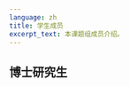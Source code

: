 ```yaml
---
language: zh
title: 学生成员
excerpt_text: 本课题组成员介绍。
---
```


## 博士研究生
<!--
{% capture content %}
**张育恒**

研究领域为多能源耦合新型电力能源系统，氢能系统以及碳减排方式。

- <span class="icon icon-mail"></span> 邮箱：[zyh at pku dot edu dot cn](mailto:zyh@pku.edu.cn)
- <span class="icon icon-github"></span> Github：[Betristor](https://github.com/Betristor)
- <span class="icon icon-orcid"></span> Orcid：[0000-0003-2435-202X](https://orcid.org/0000-0003-2435-202X)
{% endcapture %}{% include student.md image="/assets/images/students/zyh.jpeg" content=content %}

{% capture content %}
**陈新江**

北京大学工学院力学（工业与系统工程）专业博士研究生，2018年本科毕业于五邑大学，2021年硕士毕业于中南大学，研究兴趣主要为智能优化与决策、能源和运输系统优化等。

- <span class="icon icon-mail"></span> 邮箱：[xinjiangchen@stu.pku.edu.cn](mailto:xinjiangchen@stu.pku.edu.cn); [xinjiangchen@outlook.com](mailto:xinjiangchen@outlook.com)
- <span class="icon icon-orcid"></span> Orcid：[0000-0002-8997-9758](https://orcid.org/0000-0002-8997-9758)
{% endcapture %}{% include student.md image="/assets/images/students/cxj.jpg" content=content %}
{% capture content %}
**陈俊康**

研究领域为数据交易，数据驱动型任务。

- <span class="icon icon-mail"></span> 邮箱：[chenjkpku@163.com](mailto:chenjkpku@163.com)
- <span class="icon icon-github"></span> GitHub：[fferriswheel](https://github.com/fferriswheel)
{% endcapture %}{% include student.md image="/assets/images/students/cjk.jpeg" content=content %}

## 硕士研究生

{% capture content %}
**吴政润**

本科就读于东北大学。现于北京大学工学院攻读硕士研究生。

- <span class="icon icon-mail"></span> 邮箱：[zhengrun.wu@stu.pku.edu.cn](mailto:zhengrun.wu@stu.pku.edu.cn)
{% endcapture %}{% include student.md image="/assets/images/students/wzr.jpeg" content=content %}

{% capture content %}
**林家榛**

本科就读于四川大学,数学与应用数学专业。现于北京大学工学院攻读硕士研究生。

- <span class="icon icon-mail"></span> 邮箱：[linjiazhen@stu.pku.edu.cn](mailto:linjiazhen@stu.pku.edu.cn)
- <span class="icon icon-github"></span> GitHub：[azhenlng](https://github.com/azhenlng)
{% endcapture %}{% include student.md image="/assets/images/students/ljz.jpeg" content=content %}

{% capture content %}
**谢恺煜**

本科毕业于东北大学，21级硕士在读。

研究兴趣：深度学习，建模优化。

- <span class="icon icon-mail"></span> 邮箱：[kaiyu_xie@stu.pku.edu.cn](mailto:kaiyu_xie@stu.pku.edu.cn)
- <span class="icon icon-github"></span> GitHub：[steal-the-soul](https://github.com/steal-the-soul)
{% endcapture %}{% include student.md image="/assets/images/students/xky.jpeg" content=content %}

{% capture content %}
**肖亨波**

本科毕业于复旦大学，23级硕士在读。

研究兴趣：深度学习、锂离子电池电化学模拟。

- <span class="icon icon-mail"></span> 邮箱: [2301213136@stu.pku.edu.cn](mailto:2301213136@stu.pku.edu.cn)
{% endcapture %}{% include student.md image="/assets/images/students/xhb.jpg" content=content %}

{% capture content %}
**邵浩威**

本科毕业于武汉大学。

研究兴趣: 能源系统优化.

- <span class="icon icon-mail"></span> 邮箱: [slightly@stu.pku.edu.cn](mailto:slightly@stu.pku.edu.cn)
{% endcapture %}{% include student.md image="/assets/images/students/shw.jpg" content=content %}

{% capture content %}
**冯晨禹**

本科毕业于南京邮电大学软件工程专业。

研究兴趣: 电力市场数据挖掘.

- <span class="icon icon-mail"></span> 邮箱: [fengchenyu@stu.pku.edu.cn](mailto:fengchenyu@stu.pku.edu.cn)
- <span class="icon icon-github"></span> GitHub: [VirgilF](https://github.com/VirgilF)
{% endcapture %}{% include student.md image="/assets/images/students/fcy.jpg" content=content %}

{% capture content %}
**郑亦芳**

本科毕业于山东大学工商管理专业。

研究兴趣：低碳背景下粮食和能源供应链耦合优化。

- <span class="icon icon-mail"></span> 邮箱: [2301213113@stu.pku.edu.cn](mailto:2301213113@stu.pku.edu.cn)
{% endcapture %}{% include student.md image="/assets/images/students/zyf.jpg" content=content %}

## 科研助理

{% capture content %}
**刘思危**

2021年本科毕业于香港中文大学（深圳）并获得应用数学学士学位。2022年硕士毕业于剑桥大学，并获得应用数学硕士学位。现在在北京大学任职科研助理。

研究方向为能源系统优化。

- <span class="icon icon-mail"></span> 邮箱：[117010173@link.cuhk.edu.cn](mailto:117010173@link.cuhk.edu.cn)
- <span class="icon icon-orcid"></span> Orcid：[0009-0002-4176-3381](https://orcid.org/0009-0002-4176-3381)
{% endcapture %}{% include student.md image="/assets/images/students/lsw.jpeg" content=content %}

## 博士后

{% capture content %}
**王宗宪**

2023年毕业于天津大学管理与经济学部，获得工学博士学位，当前为北京大学工学院博士后，主要科研方向包括低碳供应链、博弈论、能源系统优化等。

- <span class="icon icon-mail"></span> Mail: [zongxian.wang@pku.edu.cn](mailto:zongxian.wang@pku.edu.cn)
- <span class="icon icon-website"></span> Website: [zongxian.wang](zongxian.wang)
{% endcapture %}{% include student.md image="/assets/images/students/wzx.jpg" content=content %}

{% capture content %}
**张碧丹**

她在伦敦大学学院获得电力系统工程硕士学位，随后在利物浦大学获得电子电气工程博士学位。现为北京大学工程学院博士后。她的学术研究主要集中在点对点能源交易、能源管理系统和电力市场动态的创新领域。

- <span class="icon icon-mail"></span> 邮箱: [bidan.zhang@pku.edu.cn](mailto:bidan.zhang@pku.edu.cn)
{% endcapture %}{% include student.md image="/assets/images/students/zbd.jpg" content=content %}

-->